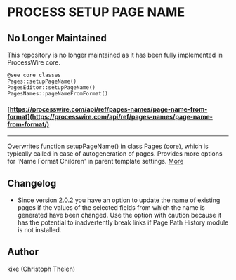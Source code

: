 PROCESS SETUP PAGE NAME
=======================


## No Longer Maintained
This repository is no longer maintained as it has been fully implemented in ProcessWire core.

```
@see core classes
Pages::setupPageName()
PagesEditor::setupPageName()
PagesNames::pageNameFromFormat()
```

#### [https://processwire.com/api/ref/pages-names/page-name-from-format](https://processwire.com/api/ref/pages-names/page-name-from-format/)

---

Overwrites function setupPageName() in class Pages (core), which is typically called in case of autogeneration of pages. Provides more options for 'Name Format Children' in parent template settings. [More](https://processwire.com/talk/topic/8576-name-format-children/?p=108748)

## Changelog
+ Since version 2.0.2 you have an option to update the name of existing pages if the values of the selected fields from which the name is generated have been changed. Use the option with caution because it has the potential to inadvertently break links if Page Path History module is not installed.

## Author
kixe (Christoph Thelen)

